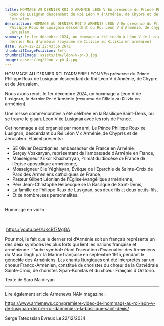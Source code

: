 ```yaml
---
title: HOMMAGE AU DERNIER ROI D'ARMENIE LEON V En présence du Prince Philippe
  Roux de Lusignan descendant du Roi Léon V d'Arménie, de Chypre et de
  Jérusalem.
description: HOMMAGE AU DERNIER ROI D'ARMENIE LEON V En présence du Prince
  Philippe Roux de Lusignan descendant du Roi Léon V d'Arménie, de Chypre et de
  Jérusalem.
summary: le 1er décembre 2024, un hommage a été rendu à Léon V de Lusignan, le
  dernier Roi d'Arménie (royaume de Cilicie ou Kilikia en arménien)
date: 2024-12-22T22:43:56.267Z
thumbnailImagePosition: left
thumbnailImage: assets/img/léon-v-ph-3.jpg
image: assets/img/léon-v-ph-4.jpg
---
```

HOMMAGE AU DERNIER ROI D'ARMENIE LEON VEn présence du Prince Philippe Roux de Lusignan descendant du Roi Léon V d'Arménie, de Chypre et de Jérusalem.

Nous avons rendu le 1er décembre 2024, un hommage à Léon V de Lusignan, le dernier Roi d'Arménie (royaume de Cilicie ou Kilikia en arménien)

Une messe commémorative a été célébrée en la Basilique Saint-Denis, où se trouve le gisant Léon V de Lusignan avec les rois de France.

Cet hommage a été organisé par mon ami, Le Prince Philippe Roux de Lusignan, descendant du Roi Léon V d'Arménie, de Chypres et de Jérusalem.
Étaient présents :

* SE Olivier Decottignies, ambassadeur de France en Arménie, 
* Sergey Voskanyan, représentant de l’ambassade d’Arménie en France, 
* Monseigneur Krikor Khachatryan, Primat du diocèse de France de l’église apostolique arménienne,
* Monseigneur Elie Yéghiayan, Évêque de l’Éparchie de Sainte-Croix de Paris des Arméniens catholiques de France,
* Pasteur Gilbert Léonian de l'Église évangélique arménienne,
* Père Jean-Christophe Helbecque de la Basilique de Saint-Denis,
* La famille de Philippe Roux de Lusignan, ses deux fils et deux petits-fils,
* Et de nombreuses personnalités.

\
Hommage en vidéo :  

\
\
 https://youtu.be/zUKcBf7MgGA

Pour moi, le fait que le dernier roi d’Arménie soit un français représente un des deux symboles les plus forts qui lient les nations française et arménienne.
L’autre symbole étant l’opération d’évacuation des Arméniens du Musa Dagh par la Marine française en septembre 1915, pendant le génocide des Arméniens.
Les chants liturgiques ont été interprétés par un choeur Franco-Arménien, constitué de choristes du chœur de la Cathédrale Sainte-Croix, de choristes Sipan-Komitas et du chœur Français d'Oratorio.

Texte de Saro Mardiryan 

- - -

Lire également article Armenews NAM magazine :

https://www.armenews.com/premiere-video-de-lhommage-au-roi-leon-v-de-lusignan-dernier-roi-darmenie-a-la-basilique-saint-denis/

Serge Tateossian Evreux    Le 22/12/2024